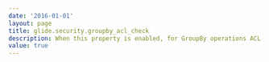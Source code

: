 ```yaml
---
date: '2016-01-01'
layout: page
title: glide.security.groupby_acl_check
description: When this property is enabled, for GroupBy operations ACL checks are performed for the "group" names based on the actual data from the groups.
value: true
---
```

